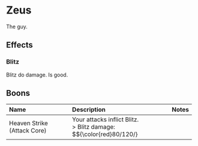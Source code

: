 # Zeus

The guy.

## Effects

### Blitz
Blitz do damage. Is good.

## Boons

| Name | Description | Notes
| :--- | :---------- | :----
| Heaven Strike (Attack Core) | Your attacks inflict Blitz.<br>> Blitz damage: $${\color{red}80/120/}
